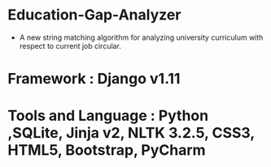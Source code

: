 # Education-Gap-Analyzer
- A new string matching algorithm for analyzing university curriculum with respect to current job circular.
# Framework : Django v1.11
# Tools and Language : Python ,SQLite, Jinja v2, NLTK 3.2.5, CSS3, HTML5, Bootstrap, PyCharm
